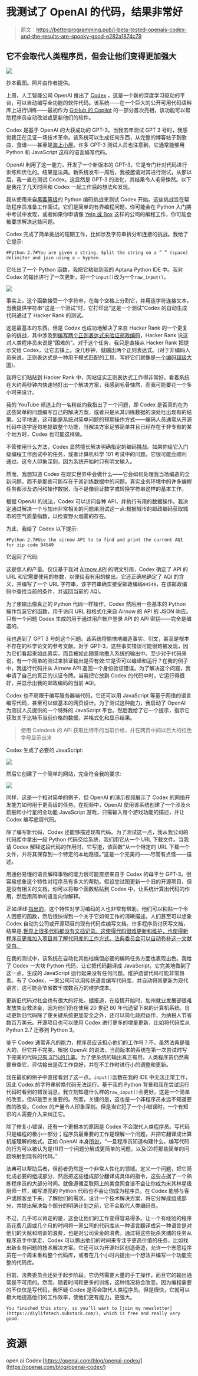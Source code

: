 # 我测试了 OpenAI 的代码，结果非常好

> 原文：<https://betterprogramming.pub/i-beta-tested-openais-codex-and-the-results-are-spooky-good-e282a1874c79>

## 它不会取代人类程序员，但会让他们变得更加强大

![](img/014e7fcd5810698556d05bb473d33f52.png)

抄本截图。照片由作者提供。

上周，人工智能公司 OpenAI 推出了 [Codex](https://openai.com/blog/openai-codex/) ，这是一个新的深度学习驱动的平台，可以自动编写全功能的软件代码。该系统——在一个巨大的公开可用代码语料库上进行训练——最初作为 [GitHub 的 Copilot](https://copilot.github.com/) 的一部分首次亮相，该功能可以帮助程序员自动改进或更新他们的软件。

Codex 是基于 OpenAI 的大获成功的 GPT-3。当我去年测试 GPT 3 号时，我感觉我正在见证一场技术革命。该系统可以生成任何东西，从完整的博客帖子到歌曲、食谱——甚至是[海上小屋](https://debugger.medium.com/i-asked-gpt-3-to-write-a-sea-shanty-about-bidens-inauguration-cb6e8a90d675)。许多 GPT-3 测试人员也注意到，它通常能够用 Python 和 JavaScript 这样的语言编写代码。

OpenAI 利用了这一能力，开发了一个新版本的 GPT-3，它是专门针对代码进行训练和优化的。结果是法典。新系统发布一周后，我被邀请对其进行测试，从那以后，我一直在测试 Codex。这显然是 GPT-3 的进化，其结果令人毛骨悚然。以下是我花了几天时间和 Codex 一起工作后的想法和发现。

我从使用来自[黑客等级](http://hackerrank.com)的 Python 编码挑战来测试 Codex 开始。这些挑战旨在帮助程序员准备工作面试。它们是简单的有界编程问题，你可能会在 Python 入门期中考试中发现，或者如果你申请像 [Yelp 或 Box](https://www.hackerrank.com/career-fair/fall2021) 这样的公司的编程工作，你可能会被要求解决这些问题。

Codex 完成了简单挑战的短期工作，比如涉及字符串拆分和连接的挑战。我给了它提示:

```
#Python 2.7#You are given a string. Split the string on a ” ” (space) delimiter and join using a — hyphen.
```

它吐出了一个 Python 函数，我把它粘贴到我的 Aptana Python IDE 中。我对 Codex 的输出进行了一次更新，将一个`input()`改为一个`raw_input()`。

![](img/db658eb4b2505b7ba3359d15dd928648.png)

事实上，这个函数接受一个字符串，在每个空格上分割它，并用连字符连接文本。当我提供字符串“这是一个测试”时，它打印出“这是一个测试”Codex 的自动生成代码通过了 Hacker Rank 的测试。

这是最基本的东西。但是 Codex 也成功地解决了来自 Hacker Rank 的一个更复杂的挑战，其中涉及到[编写两个正则表达式来验证邮政编码](https://www.hackerrank.com/challenges/validating-postalcode/problem)，Hacker Rank 说这对人类程序员来说是“困难的”。对于这个任务，我只是直接从 Hacker Rank 把提示交给 Codex，让它去镇上。没几秒钟，就蹦出两个正则表达式。(对于非编码人员来说，正则表达式是一种用于模式匹配的工具，写好它们就像是[一个编码超级大国](https://xkcd.com/208/))。

我将它们粘贴到 Hacker Rank 中，网站证实正则表达式工作得非常好。看着系统在大约两秒钟内快速地打出一个解决方案，我感到毛骨悚然，而我可能要花一个多小时来设计。

我的 YouTube 频道上的一名粉丝向我指出了一个问题，即 Codex 是否真的在为这些简单的问题编写自己的解决方案，或者只是从其训练数据的深处吐出现有的结果。公平地说，这可能是系统对简单问题的预期操作方式——编码人员通常从开源代码中逐字逐句地提取整个功能，当解决方案足够简单并且已经存在于非专有的某个地方时，Codex 也可能这样做。

不管使用什么方法，Codex 显然擅长解决明确指定的编码挑战。如果你给它入门级编程工作面试中的任务，或者计算机科学 101 考试中的问题，它很可能会顺利通过。这令人印象深刻，因为系统开始时只有明文输入。

然而，我想知道 Codex 在现实世界中会做什么——它会如何处理我当场编造的全新问题，而不是那些可能存在于其训练数据中的问题。真实业务环境中的许多编程任务都涉及访问和操作数据，而不是像验证数字或转换字符串这样的基本工作。

根据 OpenAI 的说法，Codex 可以访问各种 API，并执行有用的数据操作。我决定通过解决一个与加州非常相关的问题来测试这一点:根据城市的邮政编码获取城市的空气质量指数，以检查野火烟雾的存在。

为此，我给了 Codex 以下提示:

```
#Python 2.7#Use the airnow API to to find and print the current AQI for zip code 94549
```

它返回了代码:

这是惊人的产量。仅仅基于我对 [Airnow API](https://docs.airnowapi.org/) 的明文引用，Codex 确定了 API 的 URL 和它需要使用的参数，以便给我有用的输出。它还正确地确定了 AQI 的含义，并编写了一个 URL 字符串，该字符串确实接受邮政编码`94549`，在该邮政编码中查找当前的条件，并返回当前的 AQI。

为了使输出像真正的 Python 代码一样操作，Codex 然后用一些基本的 Python 操作包装它的函数，用于访问 URL 和格式化来自 Airnow 的 API 的 JSON 响应。只有一个问题 Codex 生成的用于通过用户帐户登录 API 的 API 密钥——完全是编造的。

我也遇到了 GPT 3 号的这个问题。该系统将愉快地编造事实、引文，甚至是根本不存在的科学论文的参考文献。对于 GPT-3，这些事实错误可能很难被发现，因为它们看起来如此真实，而且被如此随意地撒入系统的输出中。至少对于代码来说，有一个简单的测试来验证输出是否有效:它是否可以编译和运行？在我的例子中，我运行代码并从 Airnow API 返回一个身份验证错误。为了解决这个问题，我申请了自己的真正的认证令牌。当我把它放到 Codex 的代码中时，它运行得很好，并显示出我的邮政编码的当前 AQI。

Codex 也不局限于编写服务器端代码。它还可以用 JavaScript 等基于网络的语言编写代码，甚至可以做基本的网页设计。为了测试这种能力，我启动了 OpenAI 为测试人员提供的一个特殊的 JavaScript 平台。然后我给了它一个提示，指示它获取关于比特币当前价格的数据，并格式化和显示结果。

> 使用 Coindesk 的 API 获取比特币的当前价格，并在网页中间以巨大的红色字母显示出来

Codex 生成了必要的 JavaScript:

![](img/08be41166c85445cf23415be2c716945.png)

然后它创建了一个简单的网站，完全符合我的要求:

![](img/8ade4d9200234bca6c96caa54095973a.png)

同样，这是一个相对简单的例子，但 OpenAI 的演示视频展示了 Codex 的网络开发能力如何用于更高级的任务。在视频中，OpenAI 使用该系统创建了一个涉及火箭船和小行星的全功能 JavaScript 游戏，只需输入每个游戏功能的描述，并让 Codex 编写底层代码。

除了编写新代码，Codex 还能够描述现有代码。为了测试这一点，我从我公司的代码库中拿出一段 Python 代码交给系统，我们用它从一个 URL 下载文件。当我请 Codex 解释这段代码的作用时，它写道，该函数“从一个特定的 URL 下载一个文件，并将其保存到一个特定的本地路径。”这是一个完美的——尽管有点怪——描述。

用通俗易懂的语言解释事物的能力很可能直接来自于 Codex 的母平台 GPT-3。很容易想象这个特性对程序员有多大的帮助。假设您试图更新一个旧的开源项目，但是没有相关的文档。你可以将每个函数粘贴到 Codex 中，让系统计算出代码的作用，然后用简单的语言向你解释。

正如*连线* [指出的](https://www.wired.com/story/plaintext-open-ai-codex/)，这个特性对学习编码的人也非常有帮助。他们可以粘贴一个令人困惑的函数，然后很快得到一个关于它如何工作的清晰描述。人们甚至可以想象 Codex 自动为公司或开源项目的现有代码库编写文档。许多程序员讨厌写文档，结果是,[世界上很多代码都没有文档记录。这使得代码很难更新和维护，也使得新程序员更难加入项目并了解代码库的工作方式。法典委员会可以自动弥补这一文献空白。](https://www.techrepublic.com/article/open-source-documentation-is-bad-but-proprietary-software-is-worse/)

在我的测试中，该系统在自动化其他枯燥但必要的编码任务方面也表现出色。我给了 Codex 一大块 Python 代码，让它把代码翻译成 JavaScript。它完美地做到了这一点，生成的 JavaScript 运行起来没有任何问题。维护遗留代码可能非常昂贵。有了 Codex，一家公司可以用传统语言编写代码库，并自动将其更新为现代语言，这可能会节省数千或数百万的维护成本。

更新旧代码对社会也有很大的好处。据报道，在疫情开始时，加州就业发展部很难发放失业救济金，因为他们仍在使用 20 世纪 80 年代遗留下来的计算机系统。自动更新旧代码除了使关键系统更加安全之外，还可以简化政府运作，为纳税人节省数百万美元。开源项目也可以使用 Codex 进行更多的增量更新，比如将代码库从 Python 2.7 迁移到 Python 3。

鉴于 Codex 通常非凡的能力，程序员应该担心他们的工作吗？不。虽然法典是强大的，但它并不完美。根据 OpenAI 的说法，当前版本的系统在第一次尝试时写下完美的代码[只有 37%的几率](https://www.terrancemcarthur.com/blog/openai-codex)。为了使系统的输出真正有用，人类程序员仍然需要审查它，评估输出是否工作良好，并在不工作时进行小的调整和更新。

我在最初的例子中直接看到了这一点。`input()`函数在我的 IDE 中无法正常工作，因此 Codex 的字符串转换代码无法运行。基于我的 Python 背景和我在尝试运行代码时看到的错误消息，我立刻知道什么样的`raw_input()`会更好。这是一个简单的改变，但却是至关重要的。然而，关键的是，这也是一个非程序员永远不知道要做的改变。Codex 的产量令人印象深刻。但是当它犯了一个小错误时，一个有知识的人需要介入来纠正它。

除了修复小错误，还有一个更根本的原因是 Codex 不会取代人类程序员。写代码只是编程的极小一部分；程序员最重要的工作是理解一个问题，并把它翻译成计算机能理解的格式。正如 OpenAI 本身[所说](https://openai.com/blog/openai-codex/)，“一旦程序员知道构建什么，编写代码的行为可以被认为是(1)将一个问题分解成更简单的问题，以及(2)将那些简单的问题映射到现有的代码。”

法典可以帮助后者，但前者仍然是一个非常人性化的领域。定义一个问题，把它简化成必要的组成部分，然后把这些组成部分翻译成具体的指令，这些占据了一个熟练程序员的大部分时间。就像遵循互联网上的美食网食谱不会让你成为米其林星级厨师一样，编写漂亮的 Python 代码也不会让你成为程序员。在 Codex 能够与客户或顾客坐下来，了解他们的需求，设计一个技术解决方案，将它分解成组成部分，并提出解决每个部分的明确计划之前，它不会取代人类编码员。

不过，几乎可以肯定的是，这会让他们的工作变得容易得多。让一个有经验的程序员花费几周或几个月的时间将一家公司的代码库从一种语言翻译成另一种语言是对他们的天赋和培训的浪费，也是对公司资金的浪费。通过将这些扼杀灵魂的任务从程序员手中拿走，Codex 可以腾出他们的时间来专注于更高价值的任务，比如找出新业务问题的技术解决方案。它还可以为开源社区创造奇迹，允许一个志愿程序员在一个周末重构整个代码库，或者在几个小时内提出一个想法并编写一个功能完整的代码库。

目前，法典委员会还处于起步阶段。它仍然需要大量的手工操作，而且它的输出通常是不可用的。然而，随着时间和更多的训练，这种情况将会改变。因为编程需要的不仅仅是写代码，我怀疑 Codex 是否会取代人类程序员。但是很快，它就可以极大地提高他们的工作效率，使他们更有能力，更强大。

```
You finished this story, so you’ll want to [join my newsletter](https://diylifetech.substack.com/), which is free and really very good.
```

# 资源

open ai Codex:[https://openai.com/blog/openai-codex/](https://openai.com/blog/openai-codex/)